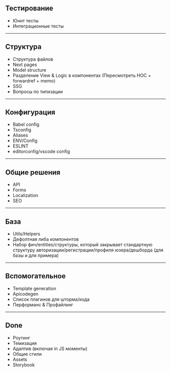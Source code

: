 ## Тестирование

- Юнит тесты
- Интеграционные тесты

---

## Структура

- Структура файлов
- Next pages
- Model structure
- Разделение View & Logic в компонентах (Пересмотреть HOC + forwardref + memo)
- SSG
- Вопросы по типизации

---

## Конфигурация

- Babel config
- Tsconfig
- Aliases
- ENV/Config
- ESLINT
- editorconfig/vscode config

---

## Общие решения

- API
- Forms
- Localization
- SEO

---

## База

- Utils/Helpers
- Дефолтная либа компонентов
- Набор фич/entities/структуры, который закрывает стандартную структуру авторизации/регистрации/профиля юзера/дешборда (для базы и для примера)

---

## Вспомогательное

- Template generation
- Apicodegen
- Список плагинов для шторма/кода
- Перформанс & Профайлинг

---

## Done

- Роутинг
- Темизация
- Адаптив (включая in JS моменты)
- Общие стили
- Assets
- Storybook
